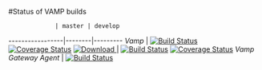 #Status of VAMP builds

                 | master | develop 
-----------------|--------|---------
*Vamp*                  | [![Build Status](https://travis-ci.org/magneticio/vamp.svg?branch=master)](https://travis-ci.org/magneticio/vamp-core) [![Coverage Status](https://coveralls.io/repos/magneticio/vamp-core/badge.svg?branch=master)](https://coveralls.io/r/magneticio/vamp-core?branch=master) [ ![Download](https://api.bintray.com/packages/magnetic-io/downloads/vamp-core/images/download.svg) ](https://bintray.com/magnetic-io/downloads/vamp-core/_latestVersion)| [![Build Status](https://travis-ci.org/magneticio/vamp-core.svg?branch=develop)](https://travis-ci.org/magneticio/vamp-core) [![Coverage Status](https://coveralls.io/repos/magneticio/vamp-core/badge.svg?branch=develop)](https://coveralls.io/r/magneticio/vamp-core?branch=develop) 
*Vamp Gateway Agent*    | [![Build Status](https://travis-ci.org/magneticio/vamp-gateway-agent.svg?branch=master)](https://travis-ci.org/magneticio/vamp-gateway-agent)